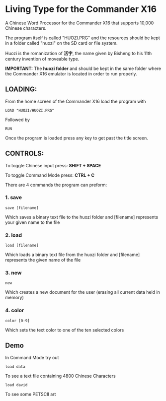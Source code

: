 # Living Type for the Commander X16
A Chinese Word Processor for the Commander X16 that supports 10,000 Chinese characters. 

The program itself is called "HUOZI.PRG" and the resources should be kept in a folder called "huozi" on the SD card or file system. 

Huozi is the romanization of **活字**, the name given by Bisheng to his 11th century invention of moveable type. 

**IMPORTANT:** The **huozi folder** and should be kept in the same folder where the Commander X16 emulator is located in order to run properly. 

## LOADING:

From the home screen of the Commander X16 load the program with 
```
LOAD "HUOZI/HUOZI.PRG"
```
Followed by
```
RUN
```
Once the program is loaded press any key to get past the title screen.

## CONTROLS:

To toggle Chinese input press:
**SHIFT + SPACE**

To toggle Command Mode press:
**CTRL + C**

There are 4 commands the program can preform:
### 1. save
````
save [filename]
````
Which saves a binary text file to the huozi folder and [filename] represents your given name to the file


### 2. load
```
load [filename]
```
Which loads a binary text file from the huozi folder and [filename] represents the given name of the file


### 3. new
````
new
````
Which creates a new document for the user (erasing all current data held in memory)



### 4. color
```
color [0-9]
```
Which sets the text color to one of the ten selected colors


## Demo
In Command Mode try out
```
load data
```
To see a text file containing 4800 Chinese Characters

```
load david
```
To see some PETSCII art

